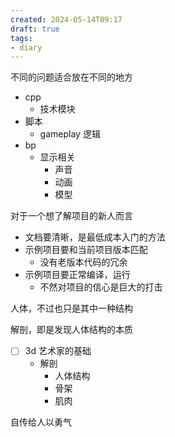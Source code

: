 ```yaml
---
created: 2024-05-14T09:17
draft: true
tags:
- diary
---
```


不同的问题适合放在不同的地方
- cpp
	- 技术模块
- 脚本
	- gameplay 逻辑
- bp
	- 显示相关
		- 声音
		- 动画
		- 模型


对于一个想了解项目的新人而言
- 文档要清晰，是最低成本入门的方法
- 示例项目要和当前项目版本匹配
	- 没有老版本代码的冗余
- 示例项目要正常编译，运行
	- 不然对项目的信心是巨大的打击


人体，不过也只是其中一种结构

解剖，即是发现人体结构的本质

- [ ] 3d 艺术家的基础
	- 解剖
		- 人体结构
		- 骨架
		- 肌肉


自传给人以勇气


